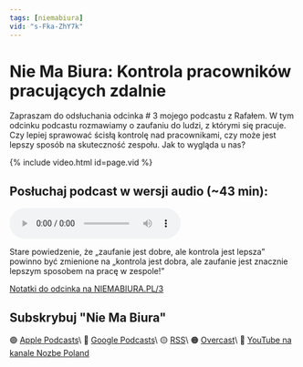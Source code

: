 ```yaml
---
tags: [niemabiura]
vid: "s-Fka-ZhY7k"
---
```


# Nie Ma Biura: Kontrola pracowników pracujących zdalnie

Zapraszam do odsłuchania odcinka # 3 mojego podcastu z Rafałem. W tym odcinku podcastu rozmawiamy o zaufaniu do ludzi, z którymi się pracuje. Czy lepiej sprawować ścisłą kontrolę nad pracownikami, czy może jest lepszy sposób na skuteczność zespołu. Jak to wygląda u nas?

{% include video.html id=page.vid %}

<!--More-->

## Posłuchaj podcast w wersji audio (~43 min):

<audio controls>
<source src="https://media.transistor.fm/249af23a.mp3" type="audio/mpeg">
</audio>

Stare powiedzenie, że „zaufanie jest dobre, ale kontrola jest lepsza” powinno być zmienione na „kontrola jest dobra, ale zaufanie jest znacznie lepszym sposobem na pracę w zespole!”

[Notatki do odcinka na NIEMABIURA.PL/3](https://niemabiura.pl/3)

## Subskrybuj "Nie Ma Biura"

🟣 [Apple Podcasts](https://podcasts.apple.com/pl/podcast/nie-ma-biura/id1526795631)\\
🔵 [Google Podcasts](https://podcasts.google.com/feed/aHR0cHM6Ly9mZWVkcy50cmFuc2lzdG9yLmZtL25pZW1hYml1cmE)\\
🟡 [RSS](https://nozbe.com/niemabiura.rss)\\
🟠 [Overcast](https://overcast.fm/itunes1526795631/nie-ma-biura)\\
🔴 [YouTube na kanale Nozbe Poland](https://youtube.com/NozbePoland)

[n]: https://nozbe.com/